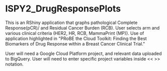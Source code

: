 # ISPY2_DrugResponsePlots
This is an RShiny application that graphs pathological Complete Response(pCR)/ and Residual Cancer Burden (RCB). 
User selects arm and various clinical criteria (HER2, HR, RCB, MammaPrint (MP)).
Use of application highlighted in "PRoBE the Cloud Toolkit: Finding the Best Biomarkers of Drug Response within a Breast Cancer Clinical Trial."

User will need a Google Cloud Platform project, and relevant data uploaded to BigQuery.  User will need to enter specific project variables inside << >> notation.  
